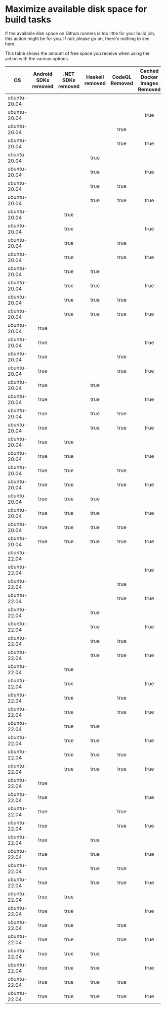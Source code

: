# Maximize available disk space for build tasks

If the available disk space on Github runners is too little for your build job, this action might be for you.
If not: please go on, there's nothing to see here.

This table shows the amount of free space you receive when using the action with the various options.

OS | Android SDKs removed | .NET SDKs removed | Haskell removed | CodeQL Removed | Cached Docker Images Removed | GB freed | GB free | Elapsed Time (seconds) |
---|:--------------------:|:-----------------:|:---------------:|:--------------:|:----------------------------:|:--------:|:-------:|:----------------------:|
ubuntu-20.04 |  |  |  |  |  | 52 | 75 | 2
ubuntu-20.04 |  |  |  |  | true | 59 | 82 | 34
ubuntu-20.04 |  |  |  | true |  | 56 | 79 | 2
ubuntu-20.04 |  |  |  | true | true | 62 | 85 | 31
ubuntu-20.04 |  |  | true |  |  | 52 | 75 | 2
ubuntu-20.04 |  |  | true |  | true | 59 | 82 | 40
ubuntu-20.04 |  |  | true | true |  | 56 | 79 | 3
ubuntu-20.04 |  |  | true | true | true | 62 | 85 | 32
ubuntu-20.04 |  | true |  |  |  | 55 | 78 | 6
ubuntu-20.04 |  | true |  |  | true | 62 | 85 | 29
ubuntu-20.04 |  | true |  | true |  | 59 | 82 | 7
ubuntu-20.04 |  | true |  | true | true | 65 | 88 | 10
ubuntu-20.04 |  | true | true |  |  | 55 | 78 | 6
ubuntu-20.04 |  | true | true |  | true | 62 | 85 | 10
ubuntu-20.04 |  | true | true | true |  | 59 | 82 | 5
ubuntu-20.04 |  | true | true | true | true | 65 | 88 | 14
ubuntu-20.04 | true |  |  |  |  | 64 | 87 | 9
ubuntu-20.04 | true |  |  |  | true | 71 | 94 | 17
ubuntu-20.04 | true |  |  | true |  | 68 | 91 | 9
ubuntu-20.04 | true |  |  | true | true | 74 | 97 | 38
ubuntu-20.04 | true |  | true |  |  | 64 | 87 | 11
ubuntu-20.04 | true |  | true |  | true | 71 | 94 | 100
ubuntu-20.04 | true |  | true | true |  | 68 | 91 | 55
ubuntu-20.04 | true |  | true | true | true | 74 | 97 | 114
ubuntu-20.04 | true | true |  |  |  | 67 | 90 | 9
ubuntu-20.04 | true | true |  |  | true | 73 | 96 | 40
ubuntu-20.04 | true | true |  | true |  | 70 | 93 | 10
ubuntu-20.04 | true | true |  | true | true | 77 | 100 | 97
ubuntu-20.04 | true | true | true |  |  | 67 | 90 | 12
ubuntu-20.04 | true | true | true |  | true | 73 | 96 | 15
ubuntu-20.04 | true | true | true | true |  | 70 | 93 | 75
ubuntu-20.04 | true | true | true | true | true | 77 | 100 | 101
ubuntu-22.04 |  |  |  |  |  | 52 | 77 | 2
ubuntu-22.04 |  |  |  |  | true | 58 | 83 | 11
ubuntu-22.04 |  |  |  | true |  | 56 | 81 | 9
ubuntu-22.04 |  |  |  | true | true | 61 | 86 | 33
ubuntu-22.04 |  |  | true |  |  | 52 | 77 | 1
ubuntu-22.04 |  |  | true |  | true | 58 | 83 | 11
ubuntu-22.04 |  |  | true | true |  | 56 | 81 | 3
ubuntu-22.04 |  |  | true | true | true | 61 | 86 | 26
ubuntu-22.04 |  | true |  |  |  | 55 | 80 | 6
ubuntu-22.04 |  | true |  |  | true | 60 | 85 | 23
ubuntu-22.04 |  | true |  | true |  | 58 | 83 | 5
ubuntu-22.04 |  | true |  | true | true | 64 | 89 | 32
ubuntu-22.04 |  | true | true |  |  | 55 | 80 | 6
ubuntu-22.04 |  | true | true |  | true | 60 | 85 | 33
ubuntu-22.04 |  | true | true | true |  | 58 | 83 | 6
ubuntu-22.04 |  | true | true | true | true | 64 | 89 | 32
ubuntu-22.04 | true |  |  |  |  | 64 | 89 | 81
ubuntu-22.04 | true |  |  |  | true | 70 | 95 | 21
ubuntu-22.04 | true |  |  | true |  | 68 | 93 | 17
ubuntu-22.04 | true |  |  | true | true | 73 | 98 | 25
ubuntu-22.04 | true |  | true |  |  | 64 | 89 | 13
ubuntu-22.04 | true |  | true |  | true | 70 | 95 | 24
ubuntu-22.04 | true |  | true | true |  | 68 | 93 | 84
ubuntu-22.04 | true |  | true | true | true | 73 | 98 | 106
ubuntu-22.04 | true | true |  |  |  | 67 | 92 | 88
ubuntu-22.04 | true | true |  |  | true | 72 | 97 | 35
ubuntu-22.04 | true | true |  | true |  | 70 | 95 | 17
ubuntu-22.04 | true | true |  | true | true | 76 | 101 | 24
ubuntu-22.04 | true | true | true |  |  | 67 | 92 | 73
ubuntu-22.04 | true | true | true |  | true | 72 | 97 | 29
ubuntu-22.04 | true | true | true | true |  | 70 | 95 | 15
ubuntu-22.04 | true | true | true | true | true | 76 | 101 | 23

